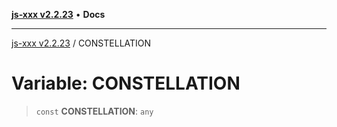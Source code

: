 [**js-xxx v2.2.23**](../README.md) • **Docs**

***

[js-xxx v2.2.23](../README.md) / CONSTELLATION

# Variable: CONSTELLATION

> `const` **CONSTELLATION**: `any`
